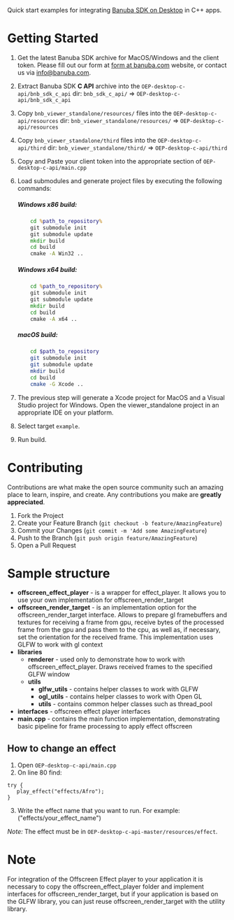 Quick start examples for integrating [Banuba SDK on Desktop](https://docs.banuba.com/face-ar-sdk/core/effect_player/) in C++ apps.

# Getting Started

1. Get the latest Banuba SDK archive for MacOS/Windows and the client token. Please fill out our form at [form at banuba.com](https://www.banuba.com/face-filters-sdk) website, or contact us via [info@banuba.com](mailto:info@banuba.com).
2. Extract Banuba SDK **C API** archive into the `OEP-desktop-c-api/bnb_sdk_c_api` dir:
    `bnb_sdk_c_api/` => `OEP-desktop-c-api/bnb_sdk_c_api`
3. Copy `bnb_viewer_standalone/resources/` files into the `OEP-desktop-c-api/resources` dir:
    `bnb_viewer_standalone/resources/` => `OEP-desktop-c-api/resources`
4. Copy `bnb_viewer_standalone/third` files into the `OEP-desktop-c-api/third` dir:
    `bnb_viewer_standalone/third/` => `OEP-desktop-c-api/third`
5. Copy and Paste your client token into the appropriate section of `OEP-desktop-c-api/main.cpp`
6. Load submodules and generate project files by executing the following commands:

    ##### Windows x86 build:

    ```bat
        cd %path_to_repository%
        git submodule init
        git submodule update
        mkdir build
        cd build
        cmake -A Win32 ..
    ```

    ##### Windows x64 build:

    ```bat
        cd %path_to_repository%
        git submodule init
        git submodule update
        mkdir build
        cd build
        cmake -A x64 ..
    ```

    ##### macOS build:

    ```sh
        cd $path_to_repository
        git submodule init
        git submodule update
        mkdir build
        cd build
        cmake -G Xcode ..
    ```

7. The previous step will generate a Xcode project for MacOS and a Visual Studio project for Windows. Open the viewer_standalone project in an appropriate IDE on your platform.
8. Select target `example`.
9. Run build.

# Contributing

Contributions are what make the open source community such an amazing place to learn, inspire, and create. Any contributions you make are **greatly appreciated**.

1. Fork the Project
2. Create your Feature Branch (`git checkout -b feature/AmazingFeature`)
3. Commit your Changes (`git commit -m 'Add some AmazingFeature`)
4. Push to the Branch (`git push origin feature/AmazingFeature`)
5. Open a Pull Request

# Sample structure

- **offscreen_effect_player** - is a wrapper for effect_player. It allows you to use your own implementation for offscreen_render_target
- **offscreen_render_target** - is an implementation option for the offscreen_render_target interface. Allows to prepare gl framebuffers and textures for receiving a frame from gpu, receive bytes of the processed frame from the gpu and pass them to the cpu, as well as, if necessary, set the orientation for the received frame. This implementation uses GLFW to work with gl context
- **libraries**
  - **renderer** - used only to demonstrate how to work with offscreen_effect_player. Draws received frames to the specified GLFW window
  - **utils**
    - **glfw_utils** - contains helper classes to work with GLFW
    - **ogl_utils** - contains helper classes to work with Open GL
    - **utils** - contains common helper classes such as thread_pool
- **interfaces** - offscreen effect player interfaces
- **main.cpp** - contains the main function implementation, demonstrating basic pipeline for frame processing to apply effect offscreen

## How to change an effect
1. Open `OEP-desktop-c-api/main.cpp`
2. On line 80 find:
 ```
try {
    play_effect("effects/Afro");
}
 ```
3. Write the effect name that you want to run. For example: ("effects/your_effect_name")

*Note:* The effect must be in `OEP-desktop-c-api-master/resources/effect`.

# Note

For integration of the Offscreen Effect player to your application it is necessary to copy the offscreen_effect_player folder and implement interfaces for offscreen_render_target, but if your application is based on the GLFW library, you can just reuse offscreen_render_target with the utility library.
